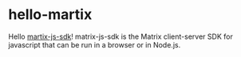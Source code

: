 # hello-martix

Hello [martix-js-sdk](https://github.com/matrix-org/matrix-js-sdk)!
matrix-js-sdk is the Matrix client-server SDK for javascript that can be run in a browser or in Node.js.
